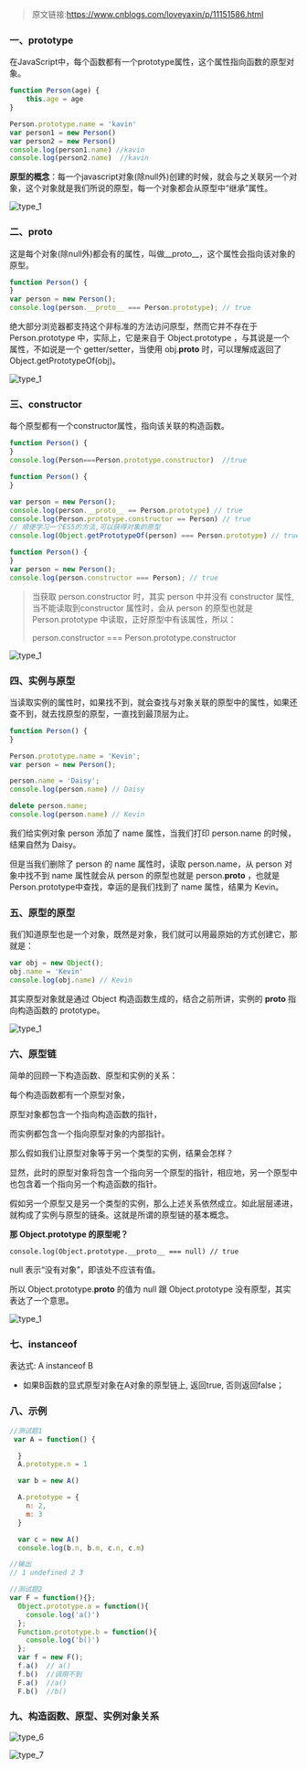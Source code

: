 >  原文链接:https://www.cnblogs.com/loveyaxin/p/11151586.html



### 一、prototype

在JavaScript中，每个函数都有一个prototype属性，这个属性指向函数的原型对象。

```js
function Person(age) {
    this.age = age       
}

Person.prototype.name = 'kavin'
var person1 = new Person()
var person2 = new Person()
console.log(person1.name) //kavin
console.log(person2.name)  //kavin
```

**原型的概念**：每一个javascript对象(除null外)创建的时候，就会与之关联另一个对象，这个对象就是我们所说的原型，每一个对象都会从原型中“继承”属性。

![type_1](./res/type_1.png)

### 二、__proto__

这是每个对象(除null外)都会有的属性，叫做__proto__，这个属性会指向该对象的原型。

```js
function Person() {
}
var person = new Person();
console.log(person.__proto__ === Person.prototype); // true
```

绝大部分浏览器都支持这个非标准的方法访问原型，然而它并不存在于 Person.prototype 中，实际上，它是来自于 Object.prototype ，与其说是一个属性，不如说是一个 getter/setter，当使用 obj.__proto__ 时，可以理解成返回了 Object.getPrototypeOf(obj)。

![type_1](./res/type_2.png)

### 三、constructor

每个原型都有一个constructor属性，指向该关联的构造函数。

```js
function Person() {
}
console.log(Person===Person.prototype.constructor)  //true
```

```js
function Person() {
}

var person = new Person();
console.log(person.__proto__ == Person.prototype) // true
console.log(Person.prototype.constructor == Person) // true
// 顺便学习一个ES5的方法,可以获得对象的原型
console.log(Object.getPrototypeOf(person) === Person.prototype) // true
```

```js
function Person() {
}
var person = new Person();
console.log(person.constructor === Person); // true
```

> 当获取 person.constructor 时，其实 person 中并没有 constructor 属性,当不能读取到constructor 属性时，会从 person 的原型也就是 Person.prototype 中读取，正好原型中有该属性，所以：
>
> person.constructor === Person.prototype.constructor

![type_1](./res/type_3.png)

### 四、实例与原型

 当读取实例的属性时，如果找不到，就会查找与对象关联的原型中的属性，如果还查不到，就去找原型的原型，一直找到最顶层为止。

```js
function Person() {
}

Person.prototype.name = 'Kevin';
var person = new Person();

person.name = 'Daisy';
console.log(person.name) // Daisy

delete person.name;
console.log(person.name) // Kevin
```

我们给实例对象 person 添加了 name 属性，当我们打印 person.name 的时候，结果自然为 Daisy。

但是当我们删除了 person 的 name 属性时，读取 person.name，从 person 对象中找不到 name 属性就会从 person 的原型也就是 person.__proto__ ，也就是 Person.prototype中查找，幸运的是我们找到了 name 属性，结果为 Kevin。



### 五、原型的原型

我们知道原型也是一个对象，既然是对象，我们就可以用最原始的方式创建它，那就是：

```js
var obj = new Object();
obj.name = 'Kevin'
console.log(obj.name) // Kevin
```

其实原型对象就是通过 Object 构造函数生成的，结合之前所讲，实例的 __proto__ 指向构造函数的 prototype。

![type_1](./res/type_4.png)

### 六、原型链

简单的回顾一下构造函数、原型和实例的关系：

每个构造函数都有一个原型对象，

原型对象都包含一个指向构造函数的指针，

而实例都包含一个指向原型对象的内部指针。

那么假如我们让原型对象等于另一个类型的实例，结果会怎样？

显然，此时的原型对象将包含一个指向另一个原型的指针，相应地，另一个原型中也包含着一个指向另一个构造函数的指针。

假如另一个原型又是另一个类型的实例，那么上述关系依然成立。如此层层递进，就构成了实例与原型的链条。这就是所谓的原型链的基本概念。



**那 Object.prototype 的原型呢？**

```
console.log(Object.prototype.__proto__ === null) // true
```

null 表示“没有对象”，即该处不应该有值。

所以 Object.prototype.__proto__ 的值为 null 跟 Object.prototype 没有原型，其实表达了一个意思。

![type_1](./res/type_5.png)

### 七、instanceof

表达式: A instanceof B

* 如果B函数的显式原型对象在A对象的原型链上, 返回true, 否则返回false；



### 八、示例

```js
//测试题1
 var A = function() {

  }
  A.prototype.n = 1

  var b = new A()

  A.prototype = {
    n: 2,
    m: 3
  }

  var c = new A()
  console.log(b.n, b.m, c.n, c.m)

//输出
// 1 undefined 2 3
```

```js
//测试题2
var F = function(){};
  Object.prototype.a = function(){
    console.log('a()')
  };
  Function.prototype.b = function(){
    console.log('b()')
  };
  var f = new F();
  f.a()  // a()
  f.b()  //调用不到
  F.a()  //a()
  F.b()  //b()
```



### 九、构造函数、原型、实例对象关系

![type_6](./res/type_6.png)





![type_7](./res/type_7.png)
